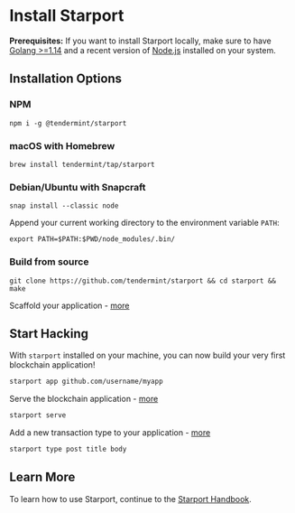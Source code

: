 # Install Starport 

**Prerequisites:** If you want to install Starport locally, make sure to have [Golang >=1.14](https://golang.org/) and a recent version of [Node.js](https://nodejs.org/) installed on your system.

## Installation Options

### NPM

```
npm i -g @tendermint/starport
```

### macOS with Homebrew

```
brew install tendermint/tap/starport
```

### Debian/Ubuntu with Snapcraft

```
snap install --classic node
```

Append your current working directory to the environment variable `PATH`:

```
export PATH=$PATH:$PWD/node_modules/.bin/
```

### Build from source

```
git clone https://github.com/tendermint/starport && cd starport && make
```

Scaffold your application - [more](02%20Using%20Starport/01_using_starport/01_using_starport.md#your-blockchain-application)

## Start Hacking

With `starport` installed on your machine, you can now build your very first blockchain application!

```bash
starport app github.com/username/myapp
```

Serve the blockchain application - [more](02%20Using%20Starport/01_using_starport/01_using_starport.md#serve)

```bash
starport serve
```

Add a new transaction type to your application - [more](02%20Using%20Starport/01_using_starport/01_using_starport.md#how-to-use-types)

```bash
starport type post title body
```

## Learn More

To learn how to use Starport, continue to the [Starport Handbook](/docs/README.md).
